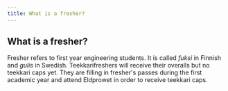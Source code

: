 ```yaml
---
title: What is a fresher?
---
```


## What is a fresher?

Fresher refers to first year engineering students. It is called *fuksi* in Finnish and *gulis* in Swedish.
Teekkarifreshers will receive their overalls but no teekkari caps yet. They are filling in fresher's passes during the
first academic year and attend Eldprowet in order to receive teekkari caps.
